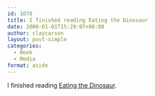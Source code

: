 ```yaml
---
id: 1078
title: I finished reading Eating the Dinosaur
date: 2000-01-01T15:29:07+00:00
author: claycarson
layout: post-simple
categories: 
  - Book
  - Media
format: aside
---
```

I finished reading [Eating the Dinosaur](http://amazon.com/exec/obidos/ASIN/1416544208/claycarson0c-20).<!--more-->